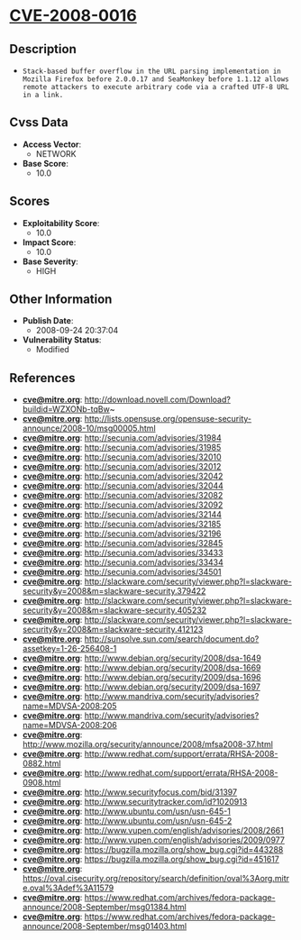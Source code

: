 
# [CVE-2008-0016](http://download.novell.com/Download?buildid=WZXONb-tqBw~)

## Description

- `Stack-based buffer overflow in the URL parsing implementation in Mozilla Firefox before 2.0.0.17 and SeaMonkey before 1.1.12 allows remote attackers to execute arbitrary code via a crafted UTF-8 URL in a link.`

## Cvss Data

- **Access Vector**:
  - NETWORK
- **Base Score**:
  - 10.0

## Scores

- **Exploitability Score**:
  - 10.0
- **Impact Score**:
  - 10.0
- **Base Severity**:
  - HIGH

## Other Information

- **Publish Date**:
  - 2008-09-24 20:37:04
- **Vulnerability Status**:
  - Modified

## References

- **cve@mitre.org**: http://download.novell.com/Download?buildid=WZXONb-tqBw~
- **cve@mitre.org**: http://lists.opensuse.org/opensuse-security-announce/2008-10/msg00005.html
- **cve@mitre.org**: http://secunia.com/advisories/31984
- **cve@mitre.org**: http://secunia.com/advisories/31985
- **cve@mitre.org**: http://secunia.com/advisories/32010
- **cve@mitre.org**: http://secunia.com/advisories/32012
- **cve@mitre.org**: http://secunia.com/advisories/32042
- **cve@mitre.org**: http://secunia.com/advisories/32044
- **cve@mitre.org**: http://secunia.com/advisories/32082
- **cve@mitre.org**: http://secunia.com/advisories/32092
- **cve@mitre.org**: http://secunia.com/advisories/32144
- **cve@mitre.org**: http://secunia.com/advisories/32185
- **cve@mitre.org**: http://secunia.com/advisories/32196
- **cve@mitre.org**: http://secunia.com/advisories/32845
- **cve@mitre.org**: http://secunia.com/advisories/33433
- **cve@mitre.org**: http://secunia.com/advisories/33434
- **cve@mitre.org**: http://secunia.com/advisories/34501
- **cve@mitre.org**: http://slackware.com/security/viewer.php?l=slackware-security&y=2008&m=slackware-security.379422
- **cve@mitre.org**: http://slackware.com/security/viewer.php?l=slackware-security&y=2008&m=slackware-security.405232
- **cve@mitre.org**: http://slackware.com/security/viewer.php?l=slackware-security&y=2008&m=slackware-security.412123
- **cve@mitre.org**: http://sunsolve.sun.com/search/document.do?assetkey=1-26-256408-1
- **cve@mitre.org**: http://www.debian.org/security/2008/dsa-1649
- **cve@mitre.org**: http://www.debian.org/security/2008/dsa-1669
- **cve@mitre.org**: http://www.debian.org/security/2009/dsa-1696
- **cve@mitre.org**: http://www.debian.org/security/2009/dsa-1697
- **cve@mitre.org**: http://www.mandriva.com/security/advisories?name=MDVSA-2008:205
- **cve@mitre.org**: http://www.mandriva.com/security/advisories?name=MDVSA-2008:206
- **cve@mitre.org**: http://www.mozilla.org/security/announce/2008/mfsa2008-37.html
- **cve@mitre.org**: http://www.redhat.com/support/errata/RHSA-2008-0882.html
- **cve@mitre.org**: http://www.redhat.com/support/errata/RHSA-2008-0908.html
- **cve@mitre.org**: http://www.securityfocus.com/bid/31397
- **cve@mitre.org**: http://www.securitytracker.com/id?1020913
- **cve@mitre.org**: http://www.ubuntu.com/usn/usn-645-1
- **cve@mitre.org**: http://www.ubuntu.com/usn/usn-645-2
- **cve@mitre.org**: http://www.vupen.com/english/advisories/2008/2661
- **cve@mitre.org**: http://www.vupen.com/english/advisories/2009/0977
- **cve@mitre.org**: https://bugzilla.mozilla.org/show_bug.cgi?id=443288
- **cve@mitre.org**: https://bugzilla.mozilla.org/show_bug.cgi?id=451617
- **cve@mitre.org**: https://oval.cisecurity.org/repository/search/definition/oval%3Aorg.mitre.oval%3Adef%3A11579
- **cve@mitre.org**: https://www.redhat.com/archives/fedora-package-announce/2008-September/msg01384.html
- **cve@mitre.org**: https://www.redhat.com/archives/fedora-package-announce/2008-September/msg01403.html
